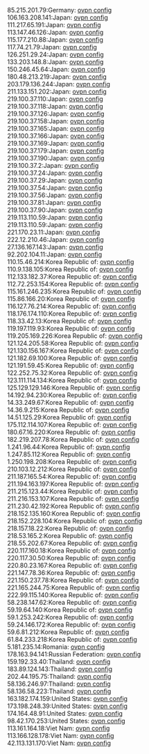 85.215.201.79:Germany: [ovpn config](vpn/85_215_201_79.ovpn)  
106.163.208.141:Japan: [ovpn config](vpn/106_163_208_141.ovpn)  
111.217.65.191:Japan: [ovpn config](vpn/111_217_65_191.ovpn)  
113.147.46.126:Japan: [ovpn config](vpn/113_147_46_126.ovpn)  
115.177.210.88:Japan: [ovpn config](vpn/115_177_210_88.ovpn)  
117.74.21.79:Japan: [ovpn config](vpn/117_74_21_79.ovpn)  
126.251.29.24:Japan: [ovpn config](vpn/126_251_29_24.ovpn)  
133.203.148.8:Japan: [ovpn config](vpn/133_203_148_8.ovpn)  
150.246.45.64:Japan: [ovpn config](vpn/150_246_45_64.ovpn)  
180.48.213.219:Japan: [ovpn config](vpn/180_48_213_219.ovpn)  
203.179.136.244:Japan: [ovpn config](vpn/203_179_136_244.ovpn)  
211.133.151.202:Japan: [ovpn config](vpn/211_133_151_202.ovpn)  
219.100.37.110:Japan: [ovpn config](vpn/219_100_37_110.ovpn)  
219.100.37.118:Japan: [ovpn config](vpn/219_100_37_118.ovpn)  
219.100.37.126:Japan: [ovpn config](vpn/219_100_37_126.ovpn)  
219.100.37.158:Japan: [ovpn config](vpn/219_100_37_158.ovpn)  
219.100.37.165:Japan: [ovpn config](vpn/219_100_37_165.ovpn)  
219.100.37.166:Japan: [ovpn config](vpn/219_100_37_166.ovpn)  
219.100.37.169:Japan: [ovpn config](vpn/219_100_37_169.ovpn)  
219.100.37.179:Japan: [ovpn config](vpn/219_100_37_179.ovpn)  
219.100.37.190:Japan: [ovpn config](vpn/219_100_37_190.ovpn)  
219.100.37.2:Japan: [ovpn config](vpn/219_100_37_2.ovpn)  
219.100.37.24:Japan: [ovpn config](vpn/219_100_37_24.ovpn)  
219.100.37.29:Japan: [ovpn config](vpn/219_100_37_29.ovpn)  
219.100.37.54:Japan: [ovpn config](vpn/219_100_37_54.ovpn)  
219.100.37.56:Japan: [ovpn config](vpn/219_100_37_56.ovpn)  
219.100.37.81:Japan: [ovpn config](vpn/219_100_37_81.ovpn)  
219.100.37.90:Japan: [ovpn config](vpn/219_100_37_90.ovpn)  
219.113.110.59:Japan: [ovpn config](vpn/219_113_110_59.ovpn)  
219.113.110.59:Japan: [ovpn config](vpn/219_113_110_59.ovpn)  
221.170.23.11:Japan: [ovpn config](vpn/221_170_23_11.ovpn)  
222.12.210.46:Japan: [ovpn config](vpn/222_12_210_46.ovpn)  
27.136.167.143:Japan: [ovpn config](vpn/27_136_167_143.ovpn)  
92.202.104.11:Japan: [ovpn config](vpn/92_202_104_11.ovpn)  
110.15.46.214:Korea Republic of: [ovpn config](vpn/110_15_46_214.ovpn)  
110.9.138.105:Korea Republic of: [ovpn config](vpn/110_9_138_105.ovpn)  
112.133.182.37:Korea Republic of: [ovpn config](vpn/112_133_182_37.ovpn)  
112.72.253.154:Korea Republic of: [ovpn config](vpn/112_72_253_154.ovpn)  
115.161.246.235:Korea Republic of: [ovpn config](vpn/115_161_246_235.ovpn)  
115.86.166.20:Korea Republic of: [ovpn config](vpn/115_86_166_20.ovpn)  
116.127.76.214:Korea Republic of: [ovpn config](vpn/116_127_76_214.ovpn)  
118.176.174.110:Korea Republic of: [ovpn config](vpn/118_176_174_110.ovpn)  
118.33.42.13:Korea Republic of: [ovpn config](vpn/118_33_42_13.ovpn)  
119.197.119.93:Korea Republic of: [ovpn config](vpn/119_197_119_93.ovpn)  
119.205.169.226:Korea Republic of: [ovpn config](vpn/119_205_169_226.ovpn)  
121.124.205.58:Korea Republic of: [ovpn config](vpn/121_124_205_58.ovpn)  
121.130.156.167:Korea Republic of: [ovpn config](vpn/121_130_156_167.ovpn)  
121.182.69.100:Korea Republic of: [ovpn config](vpn/121_182_69_100.ovpn)  
121.191.59.45:Korea Republic of: [ovpn config](vpn/121_191_59_45.ovpn)  
122.252.75.32:Korea Republic of: [ovpn config](vpn/122_252_75_32.ovpn)  
123.111.114.134:Korea Republic of: [ovpn config](vpn/123_111_114_134.ovpn)  
125.129.129.146:Korea Republic of: [ovpn config](vpn/125_129_129_146.ovpn)  
14.192.94.230:Korea Republic of: [ovpn config](vpn/14_192_94_230.ovpn)  
14.33.249.67:Korea Republic of: [ovpn config](vpn/14_33_249_67.ovpn)  
14.36.9.215:Korea Republic of: [ovpn config](vpn/14_36_9_215.ovpn)  
14.51.125.29:Korea Republic of: [ovpn config](vpn/14_51_125_29.ovpn)  
175.112.114.107:Korea Republic of: [ovpn config](vpn/175_112_114_107.ovpn)  
180.67.16.220:Korea Republic of: [ovpn config](vpn/180_67_16_220.ovpn)  
182.219.207.78:Korea Republic of: [ovpn config](vpn/182_219_207_78.ovpn)  
1.241.96.44:Korea Republic of: [ovpn config](vpn/1_241_96_44.ovpn)  
1.247.85.112:Korea Republic of: [ovpn config](vpn/1_247_85_112.ovpn)  
1.250.198.208:Korea Republic of: [ovpn config](vpn/1_250_198_208.ovpn)  
210.103.12.212:Korea Republic of: [ovpn config](vpn/210_103_12_212.ovpn)  
211.187.165.54:Korea Republic of: [ovpn config](vpn/211_187_165_54.ovpn)  
211.194.163.197:Korea Republic of: [ovpn config](vpn/211_194_163_197.ovpn)  
211.215.123.44:Korea Republic of: [ovpn config](vpn/211_215_123_44.ovpn)  
211.216.153.107:Korea Republic of: [ovpn config](vpn/211_216_153_107.ovpn)  
211.230.42.192:Korea Republic of: [ovpn config](vpn/211_230_42_192.ovpn)  
218.152.135.160:Korea Republic of: [ovpn config](vpn/218_152_135_160.ovpn)  
218.152.228.104:Korea Republic of: [ovpn config](vpn/218_152_228_104.ovpn)  
218.157.18.22:Korea Republic of: [ovpn config](vpn/218_157_18_22.ovpn)  
218.53.165.2:Korea Republic of: [ovpn config](vpn/218_53_165_2.ovpn)  
218.55.202.67:Korea Republic of: [ovpn config](vpn/218_55_202_67.ovpn)  
220.117.160.18:Korea Republic of: [ovpn config](vpn/220_117_160_18.ovpn)  
220.117.30.50:Korea Republic of: [ovpn config](vpn/220_117_30_50.ovpn)  
220.80.23.167:Korea Republic of: [ovpn config](vpn/220_80_23_167.ovpn)  
221.147.78.36:Korea Republic of: [ovpn config](vpn/221_147_78_36.ovpn)  
221.150.237.78:Korea Republic of: [ovpn config](vpn/221_150_237_78.ovpn)  
221.165.244.75:Korea Republic of: [ovpn config](vpn/221_165_244_75.ovpn)  
222.99.115.140:Korea Republic of: [ovpn config](vpn/222_99_115_140.ovpn)  
58.238.147.62:Korea Republic of: [ovpn config](vpn/58_238_147_62.ovpn)  
59.19.64.140:Korea Republic of: [ovpn config](vpn/59_19_64_140.ovpn)  
59.1.253.242:Korea Republic of: [ovpn config](vpn/59_1_253_242.ovpn)  
59.24.146.172:Korea Republic of: [ovpn config](vpn/59_24_146_172.ovpn)  
59.6.81.212:Korea Republic of: [ovpn config](vpn/59_6_81_212.ovpn)  
61.84.233.218:Korea Republic of: [ovpn config](vpn/61_84_233_218.ovpn)  
5.181.235.14:Romania: [ovpn config](vpn/5_181_235_14.ovpn)  
178.163.94.141:Russian Federation: [ovpn config](vpn/178_163_94_141.ovpn)  
159.192.33.40:Thailand: [ovpn config](vpn/159_192_33_40.ovpn)  
183.89.124.143:Thailand: [ovpn config](vpn/183_89_124_143.ovpn)  
202.44.195.75:Thailand: [ovpn config](vpn/202_44_195_75.ovpn)  
58.136.246.97:Thailand: [ovpn config](vpn/58_136_246_97.ovpn)  
58.136.58.223:Thailand: [ovpn config](vpn/58_136_58_223.ovpn)  
163.182.174.159:United States: [ovpn config](vpn/163_182_174_159.ovpn)  
173.198.248.39:United States: [ovpn config](vpn/173_198_248_39.ovpn)  
174.164.48.91:United States: [ovpn config](vpn/174_164_48_91.ovpn)  
98.42.170.253:United States: [ovpn config](vpn/98_42_170_253.ovpn)  
113.161.164.18:Viet Nam: [ovpn config](vpn/113_161_164_18.ovpn)  
113.166.128.178:Viet Nam: [ovpn config](vpn/113_166_128_178.ovpn)  
42.113.131.170:Viet Nam: [ovpn config](vpn/42_113_131_170.ovpn)  
